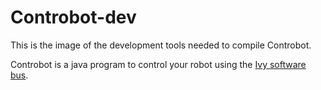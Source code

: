 # Controbot-dev

This is the image of the development tools needed to compile Controbot.

Controbot is a java program to control your robot using the [Ivy software bus](https://www.eei.cena.fr/products/ivy/).
